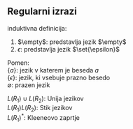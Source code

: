 ## Regularni izrazi

induktivna definicija:
1. $\empty$: predstavlja jezik $\empty$
2. $\epsilon$: predstavlja jezik $\set{\epsilon}$


Pomen:  
$\{a\}$: jezik v katerem je beseda $a$  
$\{\epsilon\}$: jezik, ki vsebuje prazno besedo  
$\emptyset$: prazen jezik

$L(R_1)\cup L(R_2)$: Unija jezikov  
$L(R_1)L(R_2)$: Stik jezikov  
$L(R_1)^*$: Kleeneovo zaprtje
